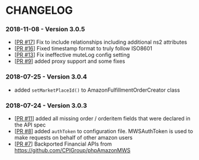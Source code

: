 # CHANGELOG

### 2018-11-08 - Version 3.0.5

- [[PR #17](https://github.com/robertbennettuk/amazon-mws-laravel/pull/17)] Fix to include relationships including additional ns2 attributes
- [[PR #16](https://github.com/robertbennettuk/amazon-mws-laravel/pull/16)] Fixed timestamp format to truly follow ISO8601
- [[PR #13](https://github.com/robertbennettuk/amazon-mws-laravel/pull/13)] Fix ineffective muteLog config setting
- [[PR #9](https://github.com/robertbennettuk/amazon-mws-laravel/pull/9)] added proxy support and some fixes

### 2018-07-25 - Version 3.0.4

- added `setMarketPlaceId()` to AmazonFulfillmentOrderCreator class

### 2018-07-24 - Version 3.0.3

- [[PR #11](https://github.com/robertbennettuk/amazon-mws-laravel/pull/11/)] added all missing order / orderitem fields that were declared in the API spec
- [[PR #8](https://github.com/robertbennettuk/amazon-mws-laravel/pull/8/)] added `authToken` to configuration file. MWSAuthToken is used to make requests on behalf of other amazon users
- [[PR #7](https://github.com/robertbennettuk/amazon-mws-laravel/pull/7/)] Backported Financial APIs from https://github.com/CPIGroup/phpAmazonMWS
